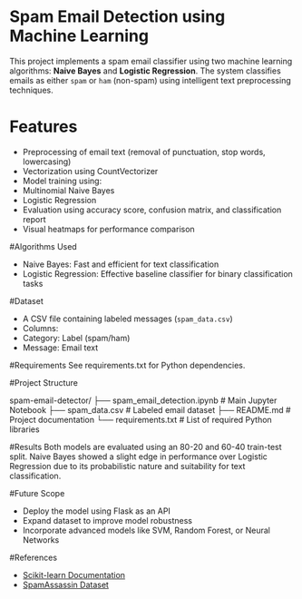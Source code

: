 # Spam Email Detection using Machine Learning

This project implements a spam email classifier using two machine learning algorithms: **Naive Bayes** and **Logistic Regression**. The system classifies emails as either `spam` or `ham` (non-spam) using intelligent text preprocessing techniques.



# Features
- Preprocessing of email text (removal of punctuation, stop words, lowercasing)
- Vectorization using CountVectorizer
- Model training using:
- Multinomial Naive Bayes
- Logistic Regression
- Evaluation using accuracy score, confusion matrix, and classification report
- Visual heatmaps for performance comparison



#Algorithms Used
- Naive Bayes: Fast and efficient for text classification
- Logistic Regression: Effective baseline classifier for binary classification tasks



#Dataset
- A CSV file containing labeled messages (`spam_data.csv`)
- Columns:
- Category: Label (spam/ham)
- Message: Email text



#Requirements
See requirements.txt for Python dependencies.


#Project Structure

spam-email-detector/
├── spam_email_detection.ipynb   # Main Jupyter Notebook
├── spam_data.csv                # Labeled email dataset
├── README.md                    # Project documentation
└── requirements.txt             # List of required Python libraries


#Results
Both models are evaluated using an 80-20 and 60-40 train-test split. Naive Bayes showed a slight edge in performance over Logistic Regression due to its probabilistic nature and suitability for text classification.



#Future Scope
- Deploy the model using Flask as an API
- Expand dataset to improve model robustness
- Incorporate advanced models like SVM, Random Forest, or Neural Networks



#References
- [Scikit-learn Documentation](https://scikit-learn.org/)
- [SpamAssassin Dataset](https://github.com/dmitrynogin/SpamAssassin.git)
